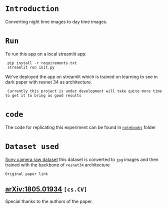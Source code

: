 # ```Introduction```
Converting night time images to day time images.

# ```Run```
To run this app on a local streamlit app:

	 pip install -r requirements.txt
     streamlit run init.py

We've deployed the app on streamlit which is trained on learning to see in dark paper with resnet 34 as architecture.

     Currently this project is under development will take quite more time to get it to bring us good results 

# ```code``` 
The code for replicating this experiment can be found in [`notebooks`](https://github.com/KliKli2/litd/tree/main/notebooks) folder 

# ```Dataset used``` 
[Sony camera raw dataset](https://storage.googleapis.com/isl-datasets/SID/Sony.zip)
this dataset is converted to `jpg` images and then trained with the backbone of `resnet34` architecture 

```Original paper link```
## [arXiv:1805.01934](https://arxiv.org/abs/1805.01934) `[cs.CV]`

Special thanks to the authors of the paper. 

